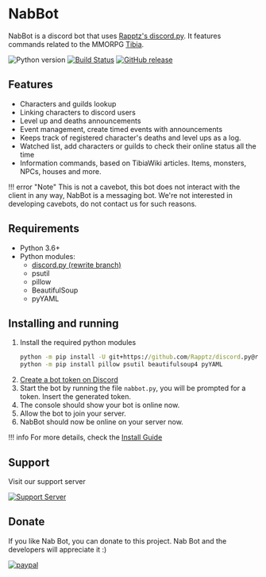 # NabBot
NabBot is a discord bot that uses [Rapptz's discord.py](https://github.com/Rapptz/discord.py). 
It features commands related to the MMORPG [Tibia](http://www.tibia.com/abouttibia/?subtopic=whatistibia).

![Python version](https://img.shields.io/badge/python-3.6+-yellow.svg)
[![Build Status](https://travis-ci.org/Galarzaa90/NabBot.svg)](https://travis-ci.org/Galarzaa90/NabBot)
[![GitHub release](https://img.shields.io/github/release/Galarzaa90/NabBot.svg)](https://github.com/Galarzaa90/NabBot/releases)

## Features
* Characters and guilds lookup
* Linking characters to discord users
* Level up and deaths announcements
* Event management, create timed events with announcements
* Keeps track of registered character's deaths and level ups as a log.
* Watched list, add characters or guilds to check their online status all the time
* Information commands, based on TibiaWiki articles. Items, monsters, NPCs, houses and more.

!!! error "Note"
     This is not a cavebot, this bot does not interact with the client in any way, NabBot is a messaging bot. We're not interested in developing cavebots, do not contact us for such reasons.

## Requirements
* Python 3.6+
* Python modules:
    * [discord.py (rewrite branch)](https://github.com/Rapptz/discord.py/tree/rewrite)
    * psutil
    * pillow
    * BeautifulSoup
    * pyYAML
 
## Installing and running
1. Install the required python modules
    ```bat
    python -m pip install -U git+https://github.com/Rapptz/discord.py@rewrite
    python -m pip install pillow psutil beautifulsoup4 pyYAML
    ```
1. [Create a bot token on Discord](https://discordapp.com/developers/applications/me)
1. Start the bot by running the file `nabbot.py`, you will be prompted for a token. Insert the generated token.
1. The console should show your bot is online now.
1. Allow the bot to join your server.
1. NabBot should now be online on your server now.

!!! info
    For more details, check the [Install Guide](install.md)


## Support
Visit our support server

[![Support Server](https://discordapp.com/api/guilds/441991938200305674/embed.png)](https://discord.gg/NmDvhpY)
 
 
## Donate
If you like Nab Bot, you can donate to this project. Nab Bot and the developers will appreciate it :)


[![paypal](https://www.paypalobjects.com/en_US/i/btn/btn_donate_LG.gif)](https://www.paypal.com/cgi-bin/webscr?cmd=_s-xclick&hosted_button_id=B33DCPZ9D3GMJ)
